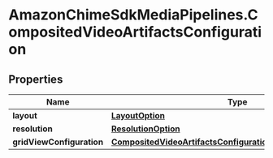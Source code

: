 # AmazonChimeSdkMediaPipelines.CompositedVideoArtifactsConfiguration

## Properties

Name | Type | Description | Notes
------------ | ------------- | ------------- | -------------
**layout** | [**LayoutOption**](LayoutOption.md) |  | [optional] 
**resolution** | [**ResolutionOption**](ResolutionOption.md) |  | [optional] 
**gridViewConfiguration** | [**CompositedVideoArtifactsConfigurationGridViewConfiguration**](CompositedVideoArtifactsConfigurationGridViewConfiguration.md) |  | 



